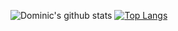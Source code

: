 
![Dominic's github stats](https://github-readme-stats.vercel.app/api?username=whoisdominic&show_icons=true&theme=dark)
[![Top Langs](https://github-readme-stats.vercel.app/api/top-langs/?username=anuraghazra&l&layout=compact)](https://github.com/whoisdominic/github-readme-stats)
